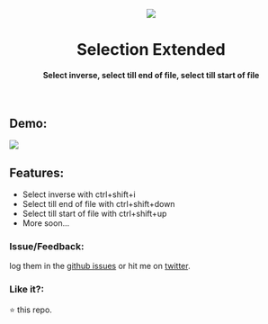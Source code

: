 <p align="center">
    <img src="https://user-images.githubusercontent.com/2767425/31283043-166da246-aad2-11e7-9136-3d261e4cef6b.png"/>
    <h1 align="center">Selection Extended</h1>
    <h4 align="center">Select inverse, select till end of file, select till start of file</h4>
    <br>
</p>

## Demo:
<img src="https://user-images.githubusercontent.com/2767425/31283604-b0e04e36-aad3-11e7-8231-4ef927ffbe81.gif"/>

## Features:

* Select inverse with ctrl+shift+i
* Select till end of file with ctrl+shift+down
* Select till start of file with ctrl+shift+up
* More soon...

### Issue/Feedback:

log them in the [github issues](https://github.com/cg-cnu/vscode-codetags/issues) or hit me on [twitter](https://twitter.com/CgCnu).

### Like it?:

:star: this repo.
